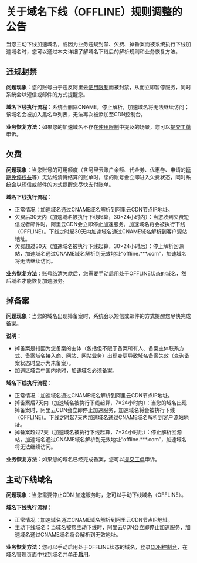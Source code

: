 # 关于域名下线（OFFLINE）规则调整的公告

当您主动下线加速域名，或因为业务违规封禁、欠费、掉备案而被系统执行下线加速域名时，您可以通过本文详细了解域名下线后的解析规则和业务恢复方法。

## 违规封禁

**问题现象**：您的账号由于违反阿里云[使用限制](/cn.zh-CN/产品简介/使用限制.md)而被封禁，从而立即暂停服务，同时系统会以短信或邮件的方式提醒您。

**域名下线执行流程**：系统会删除CNAME，停止解析，加速域名将无法继续访问；该域名会被加入黑名单列表，无法再次被添加至CDN控制台。

**业务恢复方法**：如果您的加速域名不存在[使用限制](/cn.zh-CN/产品简介/使用限制.md)中提及的场景，您可以[提交工单](https://selfservice.console.aliyun.com/ticket/createIndex)申诉。

## 欠费

**问题现象**：当您账号的可用额度（含阿里云账户余额、代金券、优惠券、申请的[延期免停权益](https://help.aliyun.com/document_detail/190777.html?spm=a2c81.e70476c.0.dexternal.201e1127SH773V)等）无法结清待结算的账单时，您的账号会立即进入欠费状态，同时系统会以短信或邮件的方式提醒您尽快支付账单。

**域名下线执行流程**：

-   正常情况：加速域名通过CNAME域名解析到阿里云CDN节点IP地址。
-   欠费后30天内（加速域名被执行下线起算，30×24小时内）：当您收到欠费短信或者邮件时，阿里云CDN会立即停止加速服务，加速域名将会被执行下线（OFFLINE）。下线之时起30天内加速域名通过CNAME域名解析到客户源站地址。
-   欠费超过30天（加速域名被执行下线起算，30×24小时后）：停止解析回源站，加速域名通过CNAME域名解析到无效地址“offline.\*\*\*.com”，加速域名将无法继续访问。

**业务恢复方法**：账号结清欠款后，您需要手动启用处于OFFLINE状态的域名，然后域名才能恢复加速服务。

## 掉备案

**问题现象**：当您的域名出现掉备案时，系统会以短信或邮件的方式提醒您尽快完成备案。

**说明：**

-   掉备案是指因为您备案的主体（包括但不限于备案所有人、备案主体联系方式、备案域名接入商、网站、网站业务）出现变更导致域名备案失效（查询备案状态时显示为未备案）。
-   加速区域含中国内地时，加速域名必须备案。

**域名下线执行流程**：

-   正常情况：加速域名通过CNAME域名解析到阿里云CDN节点IP地址。
-   掉备案后7天内（加速域名被执行下线起算，7×24小时内）：当您的域名出现掉备案时，阿里云CDN会立即停止加速服务，加速域名将会被执行下线（OFFLINE）。下线之时起7天内加速域名通过CNAME域名解析到客户源站地址。
-   掉备案超过7天（加速域名被执行下线起算，7×24小时后）：停止解析回源站，加速域名通过CNAME域名解析到无效地址“offline.\*\*\*.com”，加速域名将无法继续访问。

**业务恢复方法**：如果您的域名已经完成备案，您可以[提交工单](https://selfservice.console.aliyun.com/ticket/createIndex)申诉。

## 主动下线域名

**问题现象**：当您需要停止CDN 加速服务时，您可以手动下线域名（OFFLINE）。

**域名下线执行流程**：

-   正常情况：加速域名通过CNAME域名解析到阿里云CDN节点IP地址。
-   主动下线域名：当域名被您主动下线时，阿里云CDN会立即停止加速服务，加速域名通过CNAME域名将会解析到无效地址。

**业务恢复方法**：您可以手动启用处于OFFLINE状态的域名，登录[CDN控制台](https://cdn.console.aliyun.com)，在域名管理页面中找到域名并单击**启用**。

